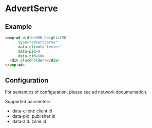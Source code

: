 <!---
Copyright 2015 The AMP HTML Authors. All Rights Reserved.

Licensed under the Apache License, Version 2.0 (the "License");
you may not use this file except in compliance with the License.
You may obtain a copy of the License at

      http://www.apache.org/licenses/LICENSE-2.0

Unless required by applicable law or agreed to in writing, software
distributed under the License is distributed on an "AS-IS" BASIS,
WITHOUT WARRANTIES OR CONDITIONS OF ANY KIND, either express or implied.
See the License for the specific language governing permissions and
limitations under the License.
-->

# AdvertServe

## Example

```html
<amp-ad width=300 height=250
      type="advertserve"
      data-client="tester"
      data-pid=0
      data-zid=68>
  <div placeholder></div>
</amp-ad>
```

## Configuration

For semantics of configuration, please see ad network documentation.

Supported parameters:

- data-client: client id
- data-pid: publisher id
- data-zid: zone id

